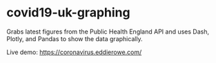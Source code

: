 # covid19-uk-graphing
Grabs latest figures from the Public Health England API and uses Dash, Plotly, and Pandas to show the data graphically.

Live demo: https://coronavirus.eddierowe.com/
